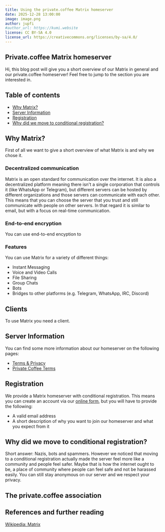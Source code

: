 ```yaml
---
title: Using the private.coffee Matrix homeserver
date: 2025-12-28 13:00:00
image: image.png
author: jupfi
#author_url: https://kumi.website
license: CC BY-SA 4.0
license_url: https://creativecommons.org/licenses/by-sa/4.0/
---
```


## Private.coffee Matrix homeserver

Hi, this blog  post will give you a short overview of our Matrix in general and our private.coffee homeserver!
Feel free to jump to the section you are interested in.

## Table of contents

- [Why Matrix?](#why-matrix)
- [Server Information](#server-information)
- [Registration](#registration)
- [Why did we move to conditional registration?](#why-did-we-move-to-conditional-registration)

## Why Matrix?

First of all we want to give a short overview of what Matrix is and why we chose it.

### Decentralized communication

Matrix is an open standard for communication over the internet. It is also a decentralized platform meaning there isn't a single corporation that controls it (like WhatsApp or Telegram), but different servers can be hosted by different organizations and those servers can communicate with each other. This means that you can choose the server that you trust and still communicate with people on other servers. In that regard it is similar to email, but with a focus on real-time communication.

### End-to-end encryption

You can use end-to-end encyption to

### Features

You can use Matrix for a variety of different things:

- Instant Messaging
- Voice and Video Calls
- File Sharing
- Group Chats
- Bots
- Bridges to other platforms (e.g. Telegram, WhatsApp, IRC, Discord)

## Clients

To use Matrix you need a client.

## Server Information

You can find some more information about our homeserver on the following pages:

- [Terms & Privacy](https://matrix.private.coffee/_matrix/consent?v=1.0)
- [Private Coffee Terms](https://private.coffee/terms.html)

## Registration

We provide a Matrix homeserver with conditional registration. This means you can create an account via our [online form](), but you will have to provide the following:

- A valid email address
- A short description of why you want to join our homeserver and what you expect from it

## Why did we move to conditional registration?

Short answer: Nazis, bots and  spammers. However we noticed that moving to a conditional registration actually made the server feel more like a community and people feel safer.
Maybe that is how the internet ought to be, a place of community where people can feel safe and not be harassed easily.
You can still stay anonymous on our server and we respect your privacy.

## The private.coffee association

## References and  further reading

[Wikipedia: Matrix](https://en.wikipedia.org/wiki/Matrix_(protocol))
